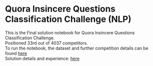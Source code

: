 # Quora Insincere Questions Classification Challenge (NLP)

This is the Final solution notebook for Quora Insincere Questions Classification Challenge.  
Positioned 33rd out of 4037 competitors.  
To run the notebook, the dataset and further competition details can be found [here](https://www.kaggle.com/c/quora-insincere-questions-classification)  
Solution details and experience: [here](https://soham97.github.io/posts/2019/02/Quora-Insincere-Question-Classification-Challenge/)
